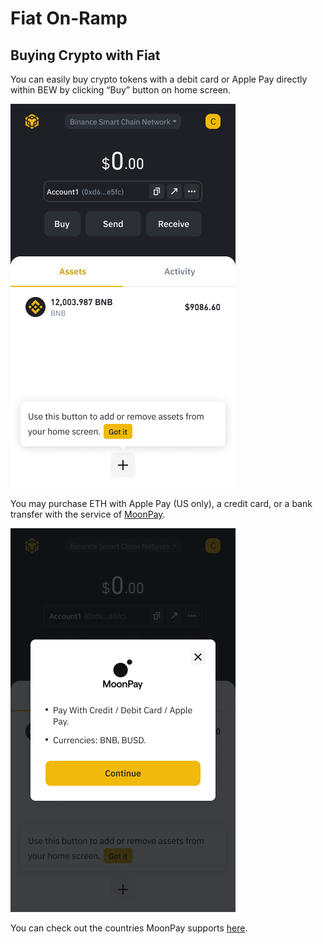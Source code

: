 # Fiat On-Ramp

## Buying Crypto with Fiat

You can easily buy crypto tokens with a debit card or Apple Pay directly within BEW by clicking “Buy” button on home screen.&#x20;

![](<../../.gitbook/assets/1-Wallet Home-asset.png>)

You may purchase ETH with Apple Pay (US only), a credit card, or a bank transfer with the service of [MoonPay](https://www.moonpay.com).

![](<../../.gitbook/assets/1-1 Wallet Home-asset.png>)



You can check out the countries MoonPay supports [here](https://www.moonpay.com/buy/bnb).
